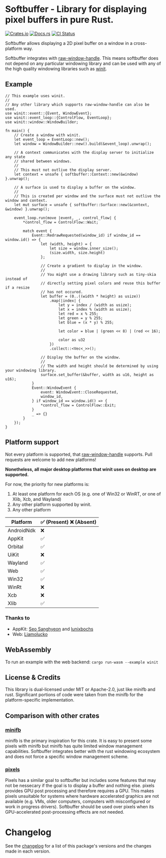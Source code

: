 # Softbuffer - Library for displaying pixel buffers in pure Rust.

[![Crates.io](https://img.shields.io/crates/v/softbuffer.svg)](https://crates.io/crates/softbuffer)
[![Docs.rs](https://docs.rs/softbuffer/badge.svg)](https://docs.rs/softbuffer)
[![CI Status](https://github.com/rust-windowing/softbuffer/workflows/CI/badge.svg)](https://github.com/rust-windowing/softbuffer/actions)

Softbuffer allows displaying a 2D pixel buffer on a window in a cross-platform way.

Softbuffer integrates with [raw-window-handle](https://crates.io/crates/raw-window-handle). This means softbuffer
does not depend on any particular windowing library and can be used with any of the high quality windowing
libraries such as [winit](https://crates.io/crates/winit).

## Example
```rust,no_run
// This example uses winit.
//
// Any other library which supports raw-window-handle can also be used.
use winit::event::{Event, WindowEvent};
use winit::event_loop::{ControlFlow, EventLoop};
use winit::window::WindowBuilder;

fn main() {
    // Create a window with winit.
    let event_loop = EventLoop::new();
    let window = WindowBuilder::new().build(&event_loop).unwrap();

    // A context communicates with the display server to initialize any state
    // shared between windows.
    //
    // This must not outlive the display server.
    let context = unsafe { softbuffer::Context::new(&window) }.unwrap();

    // A surface is used to display a buffer on the window.
    //
    // This is created per window and the surface must not outlive the window and context.
    let mut surface = unsafe { softbuffer::Surface::new(&context, &window) }.unwrap();

    event_loop.run(move |event, _, control_flow| {
        *control_flow = ControlFlow::Wait;

        match event {
            Event::RedrawRequested(window_id) if window_id == window.id() => {
                let (width, height) = {
                    let size = window.inner_size();
                    (size.width, size.height)
                };

                // Create a gradient to display in the window.
                //
                // You might use a drawing library such as tiny-skia instead of
                // directly setting pixel colors and reuse this buffer if a resize
                // has not occured.
                let buffer = (0..((width * height) as usize))
                    .map(|index| {
                        let y = index / (width as usize);
                        let x = index % (width as usize);
                        let red = x % 255;
                        let green = y % 255;
                        let blue = (x * y) % 255;

                        let color = blue | (green << 8) | (red << 16);

                        color as u32
                    })
                    .collect::<Vec<_>>();

                // Display the buffer on the window.
                //
                // The width and height should be determined by using your windowing library.
                surface.set_buffer(&buffer, width as u16, height as u16);
            }
            Event::WindowEvent {
                event: WindowEvent::CloseRequested,
                window_id,
            } if window_id == window.id() => {
                *control_flow = ControlFlow::Exit;
            }
            _ => {}
        }
    });
}
```

## Platform support

Not every platform is supported, that [raw-window-handle](https://crates.io/crates/raw-window-handle) supports. Pull requests are welcome to add new platforms!

**Nonetheless, all major desktop platforms that winit uses on desktop are supported.**

For now, the priority for new platforms is:
1. At least one platform for each OS (e.g. one of Win32 or WinRT, or one of Xlib, Xcb, and Wayland)
2. Any other platform supported by winit.
3. Any other platform

| Platform | ✅ (Present) ❌ (Absent) |
|-|-|
| AndroidNdk | ❌ |
| AppKit | ✅ |
| Orbital | ✅ |
| UiKit | ❌ |
| Wayland | ✅ |
| Web | ✅ |
| Win32 | ✅ |
| WinRt | ❌ |
| Xcb | ❌ |
| Xlib | ✅ |

### Thanks to

- AppKit: [Seo Sanghyeon](https://github.com/sanxiyn) and [lunixbochs](https://github.com/lunixbochs)
- Web: [Liamolucko](https://github.com/Liamolucko)

## WebAssembly

To run an example with the web backend: `cargo run-wasm --example winit`

## License & Credits

This library is dual-licensed under MIT or Apache-2.0, just like minifb and rust. Significant portions of code were taken
from the minifb for the platform-specific implementation.

## Comparison with other crates

### [minifb](https://crates.io/crates/minifb)

minifb is the primary inspiration for this crate. It is easy to present some pixels with minifb but minifb
has quite limited window management capabilities. Softbuffer integrates better with the rust windowing ecosystem
and does not force a specific window management scheme.

### [pixels](https://crates.io/crates/pixels)

Pixels has a similar goal to softbuffer but includes some features that may not be nessecary if the goal is to display
a buffer and nothing else. pixels provides GPU post processing and therefore requires a GPU. This makes pixels unsuitable for
systems where hardware accelerated graphics are not available (e.g. VMs, older computers, computers with
misconfigured or work in progress drivers). Softbuffer should be used over pixels when its GPU-accelerated
post-processing effects are not needed.

# Changelog

See the [changelog](CHANGELOG.md) for a list of this package's versions and the changes made in each version.
